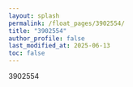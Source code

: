 ```yaml
---
layout: splash
permalink: /float_pages/3902554/
title: "3902554"
author_profile: false
last_modified_at: 2025-06-13
toc: false
---
```

 
3902554
